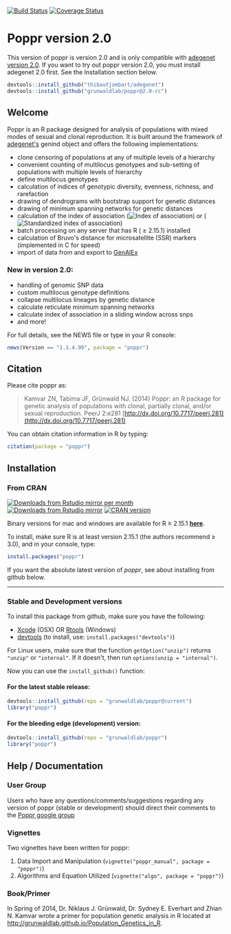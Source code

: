 [![Build Status](https://travis-ci.org/grunwaldlab/poppr.svg?branch=2.0-rc)](https://travis-ci.org/grunwaldlab/poppr)
[![Coverage Status](http://codecov.io/github/grunwaldlab/poppr/coverage.svg?branch=2.0-rc)](http://codecov.io/github/grunwaldlab/poppr?branch=2.0-rc)

# Poppr version 2.0

This version of poppr is version 2.0 and is only compatible with 
[adegenet version 2.0](https://github.com/thibautjombart/adegenet). If you want 
to try out poppr version 2.0, you must install adegenet 2.0 first. See the 
Installation section below.

```R
devtools::install_github("thibautjombart/adegenet")
devtools::install_github("grunwaldlab/poppr@2.0-rc")
```

## Welcome 

Poppr is an R package designed for analysis of populations with mixed modes of 
sexual and clonal reproduction. It is built around the framework of [adegenet's](http://adegenet.r-forge.r-project.org/)
genind object and offers the following implementations:

- clone censoring of populations at any of multiple levels of a hierarchy
- convenient counting of multilocus genotypes and sub-setting of populations with multiple levels of hierarchy
- define multilocus genotypes
- calculation of indices of genotypic diversity, evenness, richness, and rarefaction
- drawing of dendrograms with bootstrap support for genetic distances
- drawing of minimum spanning networks for genetic distances
- calculation of the index of association 
(<img src="http://latex.codecogs.com/gif.latex?I_A" alt = "Index of association">)
or (<img src="http://latex.codecogs.com/gif.latex?%5Cbar%7Br%7D_d" alt = "Standardized index of association">)
- batch processing on any server that has R ( &ge; 2.15.1) installed
- calculation of Bruvo's distance for microsatellite (SSR) markers (implemented in C for speed)
- import of data from and export to [GenAlEx](http://biology.anu.edu.au/GenAlEx/Welcome.html "GenAlEx Homepage")

### New in version 2.0:

- handling of genomic SNP data
- custom multilocus genotype definitions
- collapse multilocus lineages by genetic distance
- calculate reticulate minimum spanning networks
- calculate index of association in a sliding window across snps
- and more!

For full details, see the NEWS file or type in your R console:

```R
news(Version == "1.1.4.99", package = "poppr")
```

## Citation

Please cite poppr as:

> Kamvar ZN, Tabima JF, Grünwald NJ. (2014) Poppr: an R package for genetic analysis of populations with clonal, partially clonal, and/or sexual reproduction. PeerJ 2:e281 [http://dx.doi.org/10.7717/peerj.281](http://dx.doi.org/10.7717/peerj.281)
  
You can obtain citation information in R by typing:

```R
citation(package = "poppr")
```

## Installation

### From CRAN

[![Downloads from Rstudio mirror per month](http://cranlogs.r-pkg.org/badges/poppr)](http://cran.r-project.org/web/packages/poppr/index.html)
[![Downloads from Rstudio mirror](http://cranlogs.r-pkg.org/badges/grand-total/poppr)](http://cran.r-project.org/web/packages/poppr/index.html)
[![CRAN version](http://www.r-pkg.org/badges/version/poppr)](http://cran.r-project.org/web/packages/poppr/index.html)

Binary versions for mac and windows are available for R &ge; 2.15.1 [**here**](http://cran.r-project.org/web/packages/poppr/index.html).

To install, make sure R is at least version 2.15.1 (the authors recommend &ge; 3.0), and in your console, type:

```R
install.packages("poppr")
```

If you want the absolute latest version of *poppr*, see about installing from github below.

***

### Stable and Development versions

To install this package from github, make sure you have the following:

- [Xcode](https://developer.apple.com/xcode/) (OSX)
    OR [Rtools](http://cran.r-project.org/bin/windows/Rtools/) (Windows)
- [devtools](https://github.com/hadley/devtools) (to install, use: `install.packages("devtools")`)

For Linux users, make sure that the function `getOption("unzip")` returns `"unzip"` or `"internal"`. If it doesn't, then run `options(unzip = "internal")`.

Now you can use the `install_github()` function:

#### For the latest stable release:    

```R
devtools::install_github(repo = "grunwaldlab/poppr@current")
library("poppr")
```

#### For the bleeding edge (development) version:

```R
devtools::install_github(repo = "grunwaldlab/poppr")
library("poppr")
```

## Help / Documentation

### User Group

Users who have any questions/comments/suggestions regarding any version of poppr (stable or development) should direct their comments to the [Poppr google group](http://groups.google.com/group/poppr)

### Vignettes

Two vignettes have been written for poppr:

1. Data Import and Manipulation (`vignette("poppr_manual", package = "poppr")`)
2. Algorithms and Equation Utilized (`vignette("algo", package = "poppr")`)

### Book/Primer

In Spring of 2014, Dr. Niklaus J. Grünwald, Dr. Sydney E. Everhart and Zhian N. Kamvar wrote a primer for population genetic analysis in R located at http://grunwaldlab.github.io/Population_Genetics_in_R.

